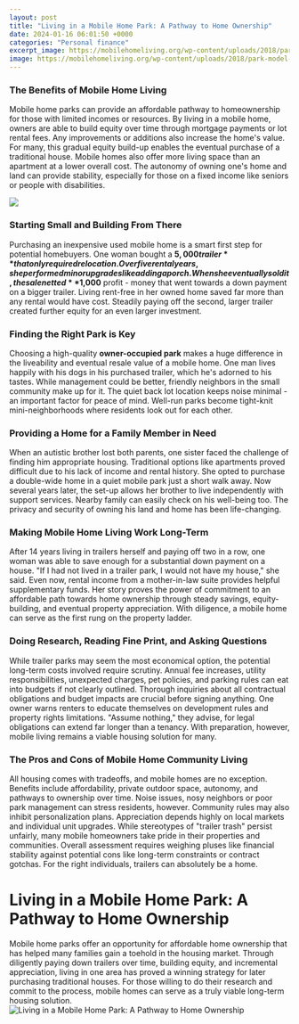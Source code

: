```yaml
---
layout: post
title: "Living in a Mobile Home Park: A Pathway to Home Ownership"
date: 2024-01-16 06:01:50 +0000
categories: "Personal finance"
excerpt_image: https://mobilehomeliving.org/wp-content/uploads/2018/park-model-homes-2-610x407.jpg
image: https://mobilehomeliving.org/wp-content/uploads/2018/park-model-homes-2-610x407.jpg
---
```


### The Benefits of Mobile Home Living     
Mobile home parks can provide an affordable pathway to homeownership for those with limited incomes or resources. By living in a mobile home, owners are able to build equity over time through mortgage payments or lot rental fees. Any improvements or additions also increase the home's value. For many, this gradual equity build-up enables the eventual purchase of a traditional house. Mobile homes also offer more living space than an apartment at a lower overall cost. The autonomy of owning one's home and land can provide stability, especially for those on a fixed income like seniors or people with disabilities. 

![](https://cf.ltkcdn.net/seniors/images/orig/248760-1600x1030-senior-mobile-home-park-guide.jpg)
### Starting Small and Building From There
Purchasing an inexpensive used mobile home is a smart first step for potential homebuyers. One woman bought a **$5,000 trailer** that only required relocation. Over five rental years, she performed minor upgrades like adding a porch. When she eventually sold it, the sale netted **$1,000** profit - money that went towards a down payment on a bigger trailer. Living rent-free in her owned home saved far more than any rental would have cost. Steadily paying off the second, larger trailer created further equity for an even larger investment.
### Finding the Right Park is Key
Choosing a high-quality **owner-occupied park** makes a huge difference in the liveability and eventual resale value of a mobile home. One man lives happily with his dogs in his purchased trailer, which he's adorned to his tastes. While management could be better, friendly neighbors in the small community make up for it. The quiet back lot location keeps noise minimal - an important factor for peace of mind. Well-run parks become tight-knit mini-neighborhoods where residents look out for each other.
### Providing a Home for a Family Member in Need  
When an autistic brother lost both parents, one sister faced the challenge of finding him appropriate housing. Traditional options like apartments proved difficult due to his lack of income and rental history. She opted to purchase a double-wide home in a quiet mobile park just a short walk away. Now several years later, the set-up allows her brother to live independently with support services. Nearby family can easily check on his well-being too. The privacy and security of owning his land and home has been life-changing.
### Making Mobile Home Living Work Long-Term
After 14 years living in trailers herself and paying off two in a row, one woman was able to save enough for a substantial down payment on a house. "If I had not lived in a trailer park, I would not have my house," she said. Even now, rental income from a mother-in-law suite provides helpful supplementary funds. Her story proves the power of commitment to an affordable path towards home ownership through steady savings, equity-building, and eventual property appreciation. With diligence, a mobile home can serve as the first rung on the property ladder.
### Doing Research, Reading Fine Print, and Asking Questions
While trailer parks may seem the most economical option, the potential long-term costs involved require scrutiny. Annual fee increases, utility responsibilities, unexpected charges, pet policies, and parking rules can eat into budgets if not clearly outlined. Thorough inquiries about all contractual obligations and budget impacts are crucial before signing anything. One owner warns renters to educate themselves on development rules and property rights limitations. "Assume nothing," they advise, for legal obligations can extend far longer than a tenancy. With preparation, however, mobile living remains a viable housing solution for many.
### The Pros and Cons of Mobile Home Community Living
All housing comes with tradeoffs, and mobile homes are no exception. Benefits include affordability, private outdoor space, autonomy, and pathways to ownership over time. Noise issues, nosy neighbors or poor park management can stress residents, however. Community rules may also inhibit personalization plans. Appreciation depends highly on local markets and individual unit upgrades. While stereotypes of "trailer trash" persist unfairly, many mobile homeowners take pride in their properties and communities. Overall assessment requires weighing pluses like financial stability against potential cons like long-term constraints or contract gotchas. For the right individuals, trailers can absolutely be a home.
# Living in a Mobile Home Park: A Pathway to Home Ownership
Mobile home parks offer an opportunity for affordable home ownership that has helped many families gain a toehold in the housing market. Through diligently paying down trailers over time, building equity, and incremental appreciation, living in one area has proved a winning strategy for later purchasing traditional houses. For those willing to do their research and commit to the process, mobile homes can serve as a truly viable long-term housing solution.
![Living in a Mobile Home Park: A Pathway to Home Ownership](https://mobilehomeliving.org/wp-content/uploads/2018/park-model-homes-2-610x407.jpg)